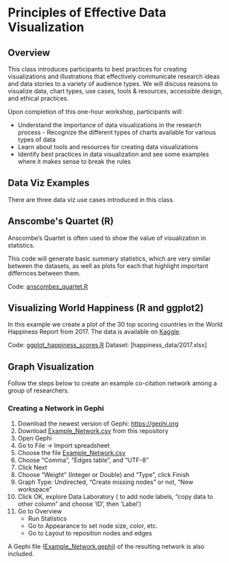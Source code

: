 # Principles of Effective Data Visualization

## Overview

This class introduces participants to best practices for creating visualizations and illustrations that effectively communicate research ideas and data stories to a variety of audience types. We will discuss reasons to visualize data, chart types, use cases, tools & resources, accessible design, and ethical practices.

Upon completion of this one-hour workshop, participants will:

- Understand the importance of data visualizations in the research process
​- Recognize the different types of charts available​ for various types of data
- Learn about tools and resources for creating data visualizations
- Identify best practices in data visualization and see some examples where it makes sense to break the rules

## Data Viz Examples

There are three data viz use cases introduced in this class.

## Anscombe's Quartet (R)

Anscombe’s Quartet is often used to show the value of visualization in statistics.

This code will generate basic summary statistics, which are very similar between the datasets, as well as plots for each that highlight important differnces between them.

Code: [anscombes_quartet.R]()

## Visualizing World Happiness (R and ggplot2)

In this example we create a plot of the 30 top scoring countries in the World Happiness Report from 2017. The data is available on [Kaggle](https://www.kaggle.com/datasets/unsdsn/world-happiness?select=2017.csv).

Code: [ggplot_happiness_scores.R]()
Dataset: [happiness_data/2017.xlsx]

## Graph Visualization

Follow the steps below to create an example co-citation network among a group of researchers.

### Creating a Network in Gephi

1. Download the newest version of Gephi: https://gephi.org
2. Download [Example_Network.csv]() from this repository
4. Open Gephi
4. Go to File → Import spreadsheet
5. Choose the file [Example_Network.csv]()
6. Choose “Comma”, “Edges table”, and “UTF-8”
7. Click Next
8. Choose “Weight” (Integer or Double) and “Type”, click Finish
9. Graph Type: Undirected, “Create missing nodes” or not, “New workspace”
10. Click OK, explore Data Laboratory ( to add node labels, “copy data to other column” and choose ‘ID’, then ‘Label’)
11. Go to Overview
    - Run Statistics
    - Go to Appearance to set node size, color, etc.
    - Go to Layout to reposition nodes and edges

A Gephi file ([Example_Network.gephi]()) of the resulting network is also included.
